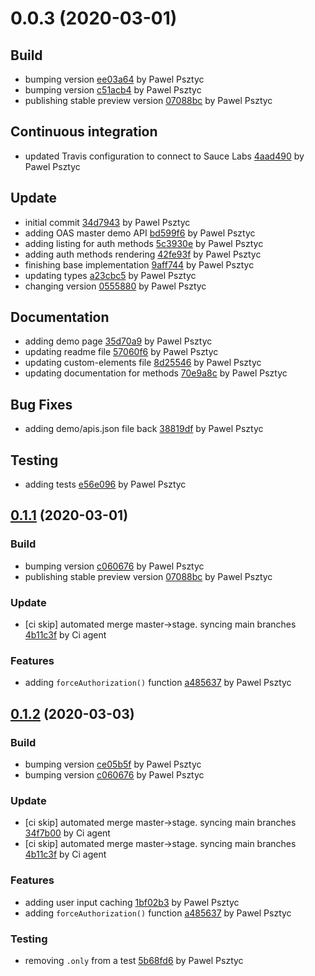 <a name="0.0.3"></a>
# 0.0.3 (2020-03-01)

## Build

* bumping version [ee03a64](https://github.com/advanced-rest-client/api-authorization/commit/ee03a64d9c55dc90c90cfb0ec5c41f4c0cfd56f2) by Pawel Psztyc
* bumping version [c51acb4](https://github.com/advanced-rest-client/api-authorization/commit/c51acb463175538f81d077296d5216508a4f73f9) by Pawel Psztyc
* publishing stable preview version [07088bc](https://github.com/advanced-rest-client/api-authorization/commit/07088bc73b77912efb5ad1aafd23803797b90381) by Pawel Psztyc


## Continuous integration

* updated Travis configuration to connect to Sauce Labs [4aad490](https://github.com/advanced-rest-client/api-authorization/commit/4aad490ec798e5aa16100103348e2c5e69990aa7) by Pawel Psztyc


## Update

* initial commit [34d7943](https://github.com/advanced-rest-client/api-authorization/commit/34d794376e97724ea9f74f71cdef8d6c6e77eaff) by Pawel Psztyc
* adding OAS master demo API [bd599f6](https://github.com/advanced-rest-client/api-authorization/commit/bd599f6f4eedb375191d7326788a47b63d7d257c) by Pawel Psztyc
* adding listing for auth methods [5c3930e](https://github.com/advanced-rest-client/api-authorization/commit/5c3930ec7de3642a35e37b65cb60fec4585d1aed) by Pawel Psztyc
* adding auth methods rendering [42fe93f](https://github.com/advanced-rest-client/api-authorization/commit/42fe93f96316ff54588777fb1a2b28cea8b48086) by Pawel Psztyc
* finishing base implementation [9aff744](https://github.com/advanced-rest-client/api-authorization/commit/9aff744485ec5d297f848cf0cc2c38f32b4aadd1) by Pawel Psztyc
* updating types [a23cbc5](https://github.com/advanced-rest-client/api-authorization/commit/a23cbc5557d83e457274853cf535a68ec6a2f0ae) by Pawel Psztyc
* changing version [0555880](https://github.com/advanced-rest-client/api-authorization/commit/05558807f9a3761cb868e5991b1c6f8987c31ea8) by Pawel Psztyc


## Documentation

* adding demo page [35d70a9](https://github.com/advanced-rest-client/api-authorization/commit/35d70a9c25b42a04a8fbb9a50a32fdc4858f6c3e) by Pawel Psztyc
* updating readme file [57060f6](https://github.com/advanced-rest-client/api-authorization/commit/57060f61844301efafea587486f44651022ad92b) by Pawel Psztyc
* updating custom-elements file [8d25546](https://github.com/advanced-rest-client/api-authorization/commit/8d255463ec24894b9ebcb6bc55aafd90e9519d4f) by Pawel Psztyc
* updating documentation for methods [70e9a8c](https://github.com/advanced-rest-client/api-authorization/commit/70e9a8c001ed42584099842cb683ac6537f6a1e6) by Pawel Psztyc


## Bug Fixes

* adding demo/apis.json file back [38819df](https://github.com/advanced-rest-client/api-authorization/commit/38819dfad40fe7f0dbfdaead3edb29e17b766124) by Pawel Psztyc


## Testing

* adding tests [e56e096](https://github.com/advanced-rest-client/api-authorization/commit/e56e0964249fe8c8922e876c7fdee6a091b81a0e) by Pawel Psztyc


<a name="0.1.1"></a>
## [0.1.1](https://github.com/advanced-rest-client/api-authorization/compare/0.0.3...0.1.1) (2020-03-01)

### Build

* bumping version [c060676](https://github.com/advanced-rest-client/api-authorization/commit/c0606768388d7d7ceda1b3ee472bf3effe50230b) by Pawel Psztyc
* publishing stable preview version [07088bc](https://github.com/advanced-rest-client/api-authorization/commit/07088bc73b77912efb5ad1aafd23803797b90381) by Pawel Psztyc


### Update

* [ci skip] automated merge master->stage. syncing main branches [4b11c3f](https://github.com/advanced-rest-client/api-authorization/commit/4b11c3fc118be95c18b771d8a153cee2c8545aa8) by Ci agent


### Features

* adding `forceAuthorization()` function [a485637](https://github.com/advanced-rest-client/api-authorization/commit/a4856371280e920e028528f963208d870ace8a61) by Pawel Psztyc


<a name="0.1.2"></a>
## [0.1.2](https://github.com/advanced-rest-client/api-authorization/compare/0.1.0...0.1.2) (2020-03-03)

### Build

* bumping version [ce05b5f](https://github.com/advanced-rest-client/api-authorization/commit/ce05b5f4da5881cf398d2213dfa7ed2faf094256) by Pawel Psztyc
* bumping version [c060676](https://github.com/advanced-rest-client/api-authorization/commit/c0606768388d7d7ceda1b3ee472bf3effe50230b) by Pawel Psztyc


### Update

* [ci skip] automated merge master->stage. syncing main branches [34f7b00](https://github.com/advanced-rest-client/api-authorization/commit/34f7b0077e0dc57620ca645005b80eb9dac706bf) by Ci agent
* [ci skip] automated merge master->stage. syncing main branches [4b11c3f](https://github.com/advanced-rest-client/api-authorization/commit/4b11c3fc118be95c18b771d8a153cee2c8545aa8) by Ci agent


### Features

* adding user input caching [1bf02b3](https://github.com/advanced-rest-client/api-authorization/commit/1bf02b373932bd0f7e834a1783c098cef0f47b63) by Pawel Psztyc
* adding `forceAuthorization()` function [a485637](https://github.com/advanced-rest-client/api-authorization/commit/a4856371280e920e028528f963208d870ace8a61) by Pawel Psztyc


### Testing

* removing `.only` from a test [5b68fd6](https://github.com/advanced-rest-client/api-authorization/commit/5b68fd6a8b7c945591caeefe6e5478b7951f6f46) by Pawel Psztyc


